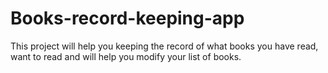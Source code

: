 # Books-record-keeping-app
This project will help you keeping the record of what books you have read, want to read and will help you modify your list of books.
